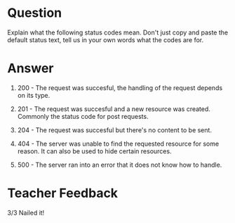 # Question

Explain what the following status codes mean. Don't just copy and paste the default status text, tell us in your own words what the codes are for.

# Answer

1. 200 - The request was succesful, the handling of the request depends on its type.

2. 201 - The request was succesful and a new resource was created. Commonly the status code for post requests.

3. 204 - The request was succesful but there's no content to be sent.

4. 404 - The server was unable to find the requested resource for some reason. It can also be used to hide certain resources.

5. 500 - The server ran into an error that it does not know how to handle.

# Teacher Feedback
3/3
Nailed it!
